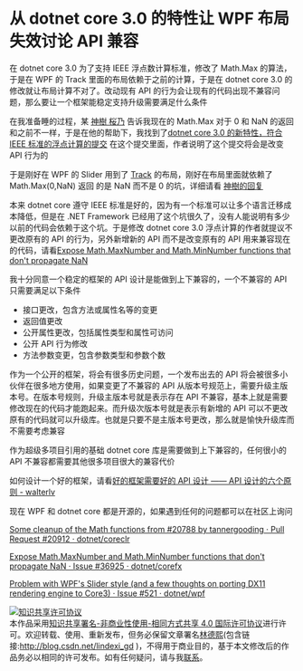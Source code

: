 
# 从 dotnet core 3.0 的特性让 WPF 布局失效讨论 API 兼容

在 dotnet core 3.0 为了支持 IEEE 浮点数计算标准，修改了 Math.Max 的算法，于是在 WPF 的 Track 里面的布局依赖于之前的计算，于是在 dotnet core 3.0 的修改就让布局计算不对了。改动现有 API 的行为会让现有的代码出现不兼容问题，那么要让一个框架能稳定支持升级需要满足什么条件

<!--more-->


<!-- csdn -->

在我准备睡的过程，某 [神樹 桜乃](https://github.com/KodamaSakuno) 告诉我现在的 Math.Max 对于 0 和 NaN 的返回和之前不一样，于是在他的帮助下，我找到了[dotnet core 3.0 的新特性，符合 IEEE 标准的浮点计算的提交](https://github.com/dotnet/coreclr/pull/20912 ) 在这个提交里面，作者说明了这个提交将会是改变 API 行为的

于是刚好在 WPF 的 Slider 用到了 [Track](https://referencesource.microsoft.com/#PresentationFramework/src/Framework/System/Windows/Controls/Primitives/Track.cs,484) 的布局，刚好在布局里面就依赖了 Math.Max(0,NaN) 返回 的是 NaN 而不是 0 的坑，详细请看 [神樹的回复](https://github.com/dotnet/wpf/issues/521#issuecomment-483669504)

本来 dotnet core 遵守 IEEE 标准是好的，因为有一个标准可以让多个语言迁移成本降低，但是在 .NET Framework 已经用了这个坑很久了，没有人能说明有多少以前的代码会依赖于这个坑。于是修改 dotnet core 3.0 浮点计算的作者就提议不更改原有的 API 的行为，另外新增新的 API 而不是改变原有的 API 用来兼容现在的代码，请看[Expose Math.MaxNumber and Math.MinNumber functions that don't propagate NaN](https://github.com/dotnet/corefx/issues/36925 )

我十分同意一个稳定的框架的 API 设计是能做到上下兼容的，一个不兼容的 API 只需要满足以下条件

- 接口更改，包含方法或属性名等的变更
- 返回值更改
- 公开属性更改，包括属性类型和属性可访问
- 公开 API 行为修改
- 方法参数变更，包含参数类型和参数个数

作为一个公开的框架，将会有很多历史问题，一个发布出去的 API 将会被很多小伙伴在很多地方使用，如果变更了不兼容的 API 从版本号规范上，需要升级主版本号。在版本号规则，升级主版本号就是表示存在 API 不兼容，基本上就是需要修改现在的代码才能跑起来。而升级次版本号就是表示有新增的 API
 可以不更改原有的代码就可以升级库。也就是只要不是主版本号更改，那么就是愉快升级库而不需要考虑兼容

作为超级多项目引用的基础 dotnet core 库是需要做到上下兼容的，任何很小的 API 不兼容都需要其他很多项目很大的兼容代价

如何设计一个好的框架，请看[好的框架需要好的 API 设计 —— API 设计的六个原则 - walterlv](https://blog.walterlv.com/post/framework-api-design.html )

现在 WPF 和 dotnet core 都是开源的，如果遇到任何的问题都可以在社区上询问

[Some cleanup of the Math functions from #20788 by tannergooding · Pull Request #20912 · dotnet/coreclr](https://github.com/dotnet/coreclr/pull/20912 )

[Expose Math.MaxNumber and Math.MinNumber functions that don't propagate NaN · Issue #36925 · dotnet/corefx](https://github.com/dotnet/corefx/issues/36925 )

[Problem with WPF's Slider style (and a few thoughts on porting DX11 rendering engine to Core3) · Issue #521 · dotnet/wpf](https://github.com/dotnet/wpf/issues/521 )





<a rel="license" href="http://creativecommons.org/licenses/by-nc-sa/4.0/"><img alt="知识共享许可协议" style="border-width:0" src="https://licensebuttons.net/l/by-nc-sa/4.0/88x31.png" /></a><br />本作品采用<a rel="license" href="http://creativecommons.org/licenses/by-nc-sa/4.0/">知识共享署名-非商业性使用-相同方式共享 4.0 国际许可协议</a>进行许可。欢迎转载、使用、重新发布，但务必保留文章署名[林德熙](http://blog.csdn.net/lindexi_gd)(包含链接:http://blog.csdn.net/lindexi_gd )，不得用于商业目的，基于本文修改后的作品务必以相同的许可发布。如有任何疑问，请与我[联系](mailto:lindexi_gd@163.com)。